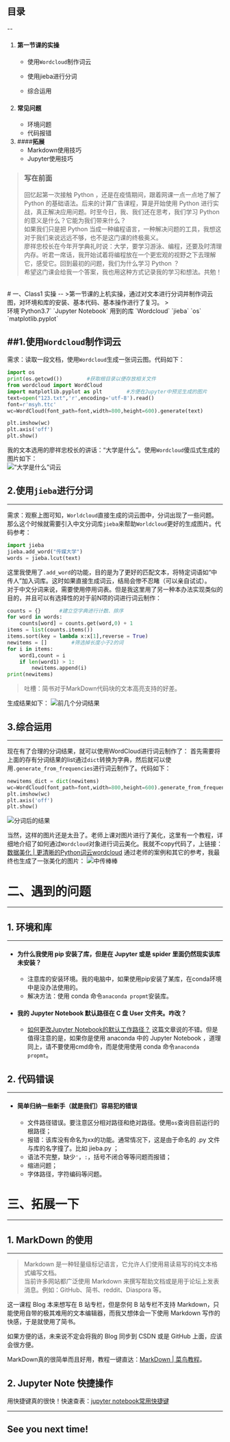 ## 目录
--
1. ####  **第一节课的实操**  
    - 使用`Wordcloud`制作词云

    - 使用jieba进行分词
    - 综合运用
2.  #### **常见问题**  
    - 环境问题
    - 代码报错
3. ####**拓展**
    - Markdown使用技巧
    - Jupyter使用技巧

> ### 写在前面
> 回忆起第一次接触 Python ，还是在疫情期间，跟着网课一点一点地了解了 Python 的基础语法。后来的计算广告课程，算是开始使用 Python 进行实战，真正解决应用问题。时至今日，我、我们还在思考，我们学习 Python 的意义是什么？它能为我们带来什么？  <br>
如果我们只是把 Python 当成一种编程语言，一种解决问题的工具，我想这对于我们来说远远不够，也不是这门课的终极奥义。
<br>廖祥忠校长在今年开学典礼时说：大学，要学习游泳、编程，还要及时清理内存。听君一席话，我开始试着将编程放在一个更宏观的视野之下去理解它，感受它。回到最初的问题，我们为什么学习 Python ？
<br>希望这门课会给我一个答案，我也用这种方式记录我的学习和想法。共勉！

<br>
# 一、Class1 实操
--
>第一节课的上机实操，通过对文本进行分词并制作词云图，对环境和库的安装、基本代码、基本操作进行了复习。
> <br>环境`Python3.7` `Jupyter Notebook` 用到的库 `Wordcloud` `jieba` `os`  `matplotlib.pyplot`

##1.使用`Wordcloud`制作词云
--

需求：读取一段文档，使用`Wordcloud`生成一张词云图。代码如下：

```py
import os
print(os.getcwd())        #获取根目录以便存放相关文件
from wordcloud import WordCloud
import matplotlib.pyplot as plt        #方便在Jupyter中预览生成的图片
text=open("123.txt",'r',encoding='utf-8').read()
font=r'msyh.ttc'
wc=WordCloud(font_path=font,width=800,height=600).generate(text)

plt.imshow(wc)
plt.axis('off')
plt.show()
```
我的文本选用的廖祥忠校长的讲话：“大学是什么”。使用`Wordcloud`傻瓜式生成的图片如下：<br>
![“大学是什么”词云](https://raw.githubusercontent.com/EldenBob/Python-Class-Blog/main/image/class1/1.png)

## 2.使用`jieba`进行分词
---
需求：观察上图可知，`Worldcloud`直接生成的词云图中，分词出现了一些问题。那么这个时候就需要引入中文分词库`jieba`来帮助`Worldcloud`更好的生成图片。代码参考：

```py
import jieba
jieba.add_word("传媒大学")        
words = jieba.lcut(text)
```
这里我使用了`.add_word`的功能，目的是为了更好的匹配文本，将特定词语如“中传人”加入词库。这时如果直接生成词云，结局会惨不忍睹（可以亲自试试）。<br>对于中文分词来说，需要使用停用词表。但是我这里用了另一种本办法实现类似的目的，并且可以有选择性的对于前N项的词进行词云制作：

```py
counts = {}      #建立空字典进行计数、排序
for word in words:
    counts[word] = counts.get(word,0) + 1
items = list(counts.items())
items.sort(key = lambda x:x[1],reverse = True)
newitems = []        #筛选掉长度小于2的词
for i in items:
    word1,count = i
    if len(word1) > 1:
        newitems.append(i)
print(newitems)
```
> 吐槽：简书对于MarkDown代码块的文本高亮支持的好差。

生成结果如下：
![前几个分词结果](https://raw.githubusercontent.com/EldenBob/Python-Class-Blog/main/image/class1/3.png)

## 3.综合运用
---
现在有了合理的分词结果，就可以使用WordCloud进行词云制作了：
首先需要将上面的存有分词结果的list通过`dict`转换为字典，然后就可以使用`.generate_from_frequencies`进行词云制作了。代码如下：

```Python
newitems_dict = dict(newitems)
wc=WordCloud(font_path=font,width=800,height=600).generate_from_frequencies(newitems_dict)
plt.imshow(wc)
plt.axis('off')
plt.show()
```
![分词后的结果](https://raw.githubusercontent.com/EldenBob/Python-Class-Blog/main/image/class1/2.png)

当然，这样的图片还是太丑了。老师上课对图片进行了美化，这里有一个教程，详细地介绍了如何通过`Wordcloud`对象进行词云美化。我就不copy代码了，上链接：
[数据美化 | 更清晰的Python词云wordcloud](https://blog.csdn.net/qq_40442753/article/details/109717664)
通过老师的案例和其它的参考，我最终也生成了一张美化的图片：
![中传棒棒](https://raw.githubusercontent.com/EldenBob/Python-Class-Blog/main/image/class1/4.png)

# 二、遇到的问题
---
## 1. 环境和库
---

- #### 为什么我使用 pip 安装了库，但是在 Jupyter 或是 spider 里面仍然现实该库未安装？
  - 注意库的安装环境。我的电脑中，如果使用pip安装了某库，在conda环境中是没办法使用的。
  - 解决方法：使用 conda 命令`anaconda propmt`安装库。

- #### 我的 Jupyter Notebook 默认路径在 C 盘 User 文件夹。咋改？
  - [如何更改Jupyter Notebook的默认工作路径？](https://zhuanlan.zhihu.com/p/59738776) 这篇文章说的不错。但是值得注意的是，如果你是使用 anaconda 中的 Jupyter Notebook ，道理同上，请不要使用cmd命令，而是使用使用 conda 命令`anaconda propmt`。

## 2. 代码错误
---
- #### 简单归纳一些新手（就是我们）容易犯的错误
  - 文件路径错误。要注意区分相对路径和绝对路径。使用`os`查询目前运行的根路径；
  - 报错：该库没有命名为xx的功能。通常情况下，这是由于命名的 .py 文件与库的名字撞了。比如  jieba.py ；
  -  语法不完整，缺少`'`，`:`，括号不闭合等等问题而报错；
  - 缩进问题；
  - 字体路径，字符编码等问题。

# 三、拓展一下
---
## 1. MarkDown 的使用
---
> Markdown 是一种轻量级标记语言，它允许人们使用易读易写的纯文本格式编写文档。
> <br>当前许多网站都广泛使用 Markdown 来撰写帮助文档或是用于论坛上发表消息。例如：GitHub、简书、reddit、Diaspora 等。

这一课程 Blog 本来想写在 B 站专栏，但是奈何 B 站专栏不支持 Markdown，只能使用自带的极其难用的文本编辑器，而我又想体会一下使用 Markdown 写作的快感，于是就使用了简书。

如果方便的话，未来说不定会将我的 Blog 同步到 CSDN 或是 GitHub 上面，应该会很方便。

MarkDown真的很简单而且好用，教程一键直达：[MarkDown | 菜鸟教程](https://www.runoob.com/markdown/md-tutorial.html)。

## 2. Jupyter Note 快捷操作

用快捷键真的很快！快速查表：[jupyter notebook常用快捷键](https://www.cnblogs.com/sui776265233/p/9759303.html)
<br>

---
## See you next time!
